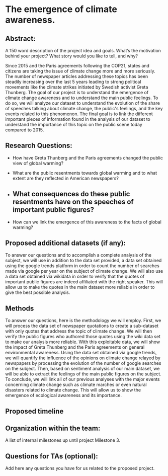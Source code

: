 # The emergence of climate awareness.

## Abstract:

A 150 word description of the project idea and goals. What’s the motivation behind your project? What story would you like to tell, and why?

Since 2015 and the Paris agreements following the COP21, states and citizens are taking the issue of climate change more and more seriously. The number of newspaper articles addressing these topics has been steadily increasing over the last 5 years leading to strong political movements like the climate strikes initiated by Swedish activist Greta Thunberg.
The goal of our project is to understand the emergence of climate change awareness and to understand the main public feelings.
To do so, we will analyze our dataset to understand the evolution of the share of speeches talking about climate change, the public's feelings, and the key events related to this phenomenon.
The final goal is to link the different important pieces of information found in the analysis of our dataset to understand the importance of this topic on the public scene today compared to 2015.



## Research Questions:

- How have Greta Thunberg and the Paris agreements changed the public view of global warming?

- What are the public resentments towards global warming and to what extent are they reflected in American newspapers?

- What consequences do these public resentments have on the speeches of important public figures?
  -

- How can we link the emergence of this awareness to the facts of global warming?


## Proposed additional datasets (if any):

To answer our questions and to accomplish a complete analysis of the subject, we will use in addition to the data set provided, a data set obtained using the google trends platform in order to count the number of searches made via google per year on the subject of climate change. We will also use a data set obtained via wikidata in order to verify that the quotes of important public figures are indeed affiliated with the right speaker. This will allow us to make the quotes in the main dataset more reliable in order to give the best possible analysis. 

## Methods

To answer our questions, here is the methodology we will employ. First, we will process the data set of newspaper quotations to create a sub-dataset with only quotes that address the topic of climate change. We will then verify the public figures who authored those quotes using the wiki data set to make our analysis more reliable. With this exploitable data, we will show the impact of Greta Thunberg and the Paris agreements on general environmental awareness. Using the data set obtained via google trends, we will quantify the influence of the opinions on climate change relayed by newspapers by processing the evolution of the number of google searches on the subject. Then, based on sentiment analysis of our main dataset, we will be able to extract the feelings of the main public figures on the subject. To conclude, we will link all of our previous analyses with the major events concerning climate change such as climate marches or even natural disasters related to climate change. This will allow us to show the emergence of ecological awareness and its importance.

## Proposed timeline

## Organization within the team:

A list of internal milestones up until project Milestone 3.

## Questions for TAs (optional):

Add here any questions you have for us related to the proposed project.
